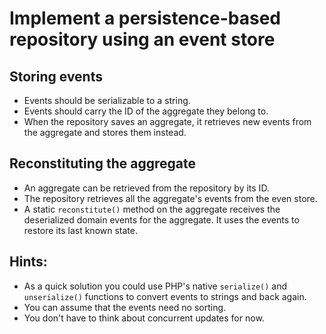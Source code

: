 # Implement a persistence-based repository using an event store

## Storing events

- Events should be serializable to a string.
- Events should carry the ID of the aggregate they belong to.
- When the repository saves an aggregate, it retrieves new events from the aggregate and stores them instead.
 
## Reconstituting the aggregate

- An aggregate can be retrieved from the repository by its ID.
- The repository retrieves all the aggregate's events from the even store.
- A static `reconstitute()` method on the aggregate receives the deserialized domain events for the aggregate. It uses the events to restore its last known state.

## Hints:

- As a quick solution you could use PHP's native `serialize()` and `unserialize()` functions to convert events to strings and back again.
- You can assume that the events need no sorting.
- You don't have to think about concurrent updates for now.
